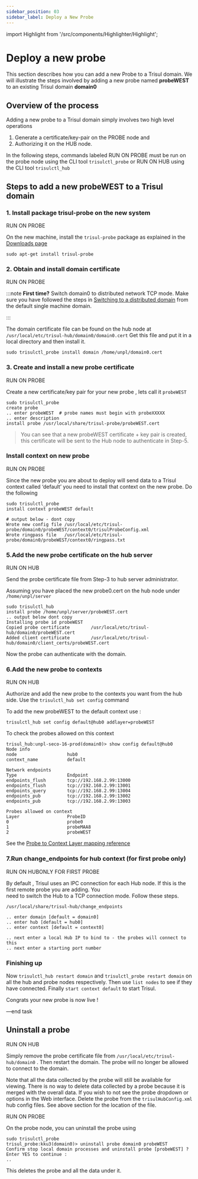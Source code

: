 ```yaml
---
sidebar_position: 03
sidebar_label: Deploy a New Probe
---
```


import Highlight from '/src/components/Highlighter/Highlight';

# Deploy a new probe

This section describes how you can add a new Probe to a Trisul domain.
We will illustrate the steps involved by adding a new probe named
**probeWEST** to an existing Trisul domain **domain0**

## Overview of the process

Adding a new probe to a Trisul domain simply involves two high level
operations

1. Generate a certificate/key-pair on the PROBE node and
2. Authorizing it on the HUB node.

In the following steps, commands labeled
<Highlight color="#1877F2">RUN ON PROBE</Highlight> must be run on the
probe node using the CLI tool `trisulctl_probe` or
<Highlight color="#FF0000">RUN ON HUB</Highlight> using the CLI tool
`trisulctl_hub`

## Steps to add a new probeWEST to a Trisul domain

### 1. Install package trisul-probe on the new system

<Highlight color="#1877F2">RUN ON PROBE</Highlight>

On the new machine, install the `trisul-probe` package as explained in
the [Downloads page](https://www.trisul.org/download/)

```language-bash
sudo apt-get install trisul-probe
```

### 2. Obtain and install domain certificate

<Highlight color="#1877F2">RUN ON PROBE</Highlight>

:::note **First time?** Switch domain0 to distributed network TCP mode. Make
sure you have followed the steps in [Switching to a distributed domain](change_domain#switching_to_a_distributed_domain) from the default single machine domain.

:::

The domain certificate file can be found on the hub node at
`/usr/local/etc/trisul-hub/domain0/domain0.cert` Get this file and put
it in a local directory and then install it.

```language-bash
sudo trisulctl_probe install domain /home/unpl/domain0.cert
```

### 3. Create and install a new probe certificate

<Highlight color="#1877F2">RUN ON PROBE</Highlight>

Create a new certificate/key pair for your new probe , lets call it
`probeWEST`

```language-bash
sudo trisulctl_probe
create probe
.. enter probeWEST  # probe names must begin with probeXXXXX
.. enter description
install probe /usr/local/share/trisul-probe/probeWEST.cert
```

> You can see that a new probeWEST certificate + key pair is created, this certificate will be sent to the Hub node to authenticate in Step-5.

### Install context on new probe

<Highlight color="#1877F2">RUN ON PROBE</Highlight>

Since the new probe you are about to deploy will send data to a Trisul
context called ‘default’ you need to install that context on the new
probe. Do the following

```language-bash
sudo trisulctl_probe
install context probeWEST default

# output below - dont copy
Wrote new config file /usr/local/etc/trisul-probe/domain0/probeWEST/context0/trisulProbeConfig.xml
Wrote ringpass file   /usr/local/etc/trisul-probe/domain0/probeWEST/context0/ringpass.txt
```

### 5.Add the new probe certificate on the hub server

<Highlight color="#FF0000">RUN ON HUB</Highlight>

Send the probe certificate file from Step-3 to hub server administrator.

Assuming you have placed the new probe0.cert on the hub node under
`/home/unpl/server`

```language-bash
sudo trisulctl_hub
install probe /home/unpl/server/probeWEST.cert
.. output below dont copy
Installing probe id probeWEST
Copied probe certificate        /usr/local/etc/trisul-hub/domain0/probeWEST.cert
Added client certificate        /usr/local/etc/trisul-hub/domain0/client_certs/probeWEST.cert
```

Now the probe can authenticate with the domain.

### 6.Add the new probe to contexts

<Highlight color="#FF0000">RUN ON HUB</Highlight>

Authorize and add the new probe to the contexts you want from the hub
side. Use the `trisulctl_hub set config` command

To add the new probeWEST to the default context use :

```language-xml
trisulctl_hub set config default@hub0 addlayer=probeWEST 
```

To check the probes allowed on this context

```language-xml
trisul_hub:unpl-seco-16-prod(domain0)> show config default@hub0
Node info
node                   hub0
context_name           default

Network endpoints
Type                   Endpoint
endpoints_flush        tcp://192.168.2.99:13000
endpoints_flush        tcp://192.168.2.99:13001
endpoints_query        tcp://192.168.2.99:13004
endpoints_pub          tcp://192.168.2.99:13002
endpoints_pub          tcp://192.168.2.99:13003

Probes allowed on context
Layer                  ProbeID
0                      probe0              
1                      probeMAA8
2                      probeWEST           
```

See the [Probe to Context Layer mapping reference ](/docs/ref/trsulhubconfig#probes)

### 7.Run change_endpoints for hub context (for first probe only)

<Highlight color="#FF0000">RUN ON HUB</Highlight><Highlight color="#1877F2">ONLY FOR FIRST PROBE</Highlight>

By default , Trisul uses an IPC connection for each Hub node. If this is
the first remote probe you are adding. You  
need to switch the Hub to a TCP connection mode. Follow these steps.

```language-bash
/usr/local/share/trisul-hub/change_endpoints

.. enter domain [default = domain0]
.. enter hub [default = hub0]
.. enter context [default = context0]

.. next enter a local Hub IP to bind to - the probes will connect to this
.. next enter a starting port number
```

### Finishing up

Now `trisulctl_hub restart domain` and `trisulctl_probe restart domain`
on all the hub and probe nodes respectively. Then use `list nodes` to
see if they have connected. Finally `start context default` to start
Trisul.

Congrats your new probe is now live !

—end task

## Uninstall a probe

<Highlight color="#FF0000">RUN ON HUB</Highlight>

Simply remove the probe certificate file from
`/usr/local/etc/trisul-hub/domain0` . Then restart the domain. The probe
will no longer be allowed to connect to the domain.

Note that all the data collected by the probe will still be available
for viewing. There is no way to delete data collected by a probe because
it is merged with the overall data. If you wish to not see the probe
dropdown or options in the Web interface. Delete the probe from the
`trisulHubConfig.xml` hub config files. See above section for the
location of the file.

<Highlight color="#1877F2">RUN ON PROBE</Highlight>

On the probe node, you can uninstall the probe using

```language-bash
sudo trisulctl_probe
trisul_probe:kku3(domain0)> uninstall probe domain0 probeWEST
Confirm stop local domain processes and uninstall probe [probeWEST] ? Enter YES to continue : 
..
```

This deletes the probe and all the data under it.
